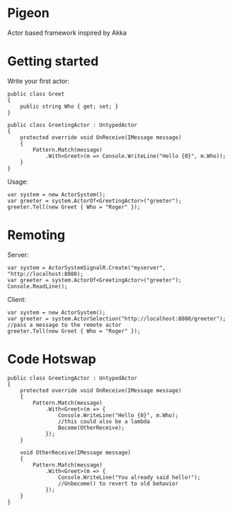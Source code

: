 Pigeon
======

Actor based framework inspired by Akka

Getting started
===============

Write your first actor:

    public class Greet
    {
        public string Who { get; set; }
    }
    
    public class GreetingActor : UntypedActor
    {
        protected override void OnReceive(IMessage message)
        {
            Pattern.Match(message)
                .With<Greet>(m => Console.WriteLine("Hello {0}", m.Who));
        }
    }
    
Usage:

    var system = new ActorSystem();
    var greeter = system.ActorOf<GreetingActor>("greeter");
    greeter.Tell(new Greet { Who = "Roger" });

Remoting
========

Server:

    var system = ActorSystemSignalR.Create("myserver", "http://localhost:8080);
    var greeter = system.ActorOf<GreetingActor>("greeter");
    Console.ReadLine();

Client:

    var system = new ActorSystem();
    var greeter = system.ActorSelection("http://localhost:8080/greeter");    
    //pass a message to the remote actor
    greeter.Tell(new Greet { Who = "Roger" });

    
Code Hotswap
============

    public class GreetingActor : UntypedActor
    {
        protected override void OnReceive(IMessage message)
        {
            Pattern.Match(message)
                .With<Greet>(m => {
                    Console.WriteLine("Hello {0}", m.Who);
                    //this could also be a lambda
                    Become(OtherReceive);
                });
        }
        
        void OtherReceive(IMessage message)
        {
            Pattern.Match(message)
                .With<Greet>(m => {
                    Console.WriteLine("You already said hello!");
                    //Unbecome() to revert to old behavior
                });
        }
    }
